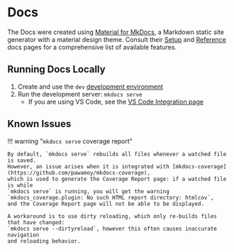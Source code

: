 # Docs

The Docs were created using [Material for MkDocs](https://squidfunk.github.io/mkdocs-material/),
a Markdown static site generator with a material design theme. Consult their
[Setup](https://squidfunk.github.io/mkdocs-material/setup/changing-the-colors/) and
[Reference](https://squidfunk.github.io/mkdocs-material/reference/) docs pages for a
comprehensive list of available features.

## Running Docs Locally

1. Create and use the `dev` [development environment](./contributing.md#tox-development-environments)
2. Run the development server: `mkdocs serve`
    - If you are using VS Code, see the [VS Code Integration page](./vscode.md#docs)

## Known Issues

!!! warning "`mkdocs serve` coverage report"

    By default, `mkdocs serve` rebuilds all files whenever a watched file is saved.
    However, an issue arises when it is integrated with [mkdocs-coverage](https://github.com/pawamoy/mkdocs-coverage),
    which is used to generate the Coverage Report page: if a watched file is while
    `mkdocs serve` is running, you will get the warning
    `mkdocs_coverage.plugin: No such HTML report directory: htmlcov`,
    and the Coverage Report page will not be able to be displayed.

    A workaround is to use dirty reloading, which only re-builds files that have changed:
    `mkdocs serve --dirtyreload`, however this often causes inaccurate navigation
    and reloading behavior.

